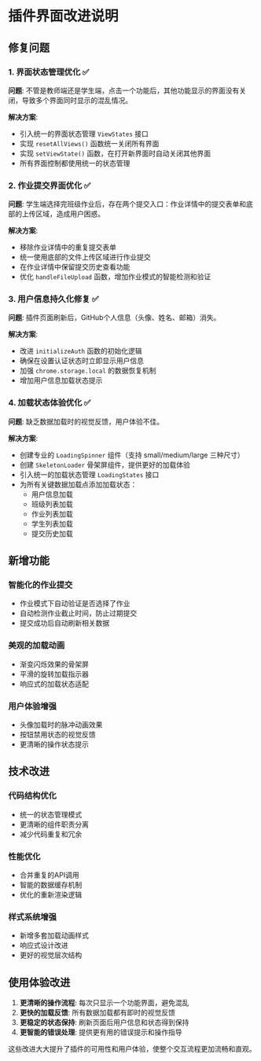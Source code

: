 # 插件界面改进说明

## 修复问题

### 1. 界面状态管理优化 ✅
**问题**: 不管是教师端还是学生端，点击一个功能后，其他功能显示的界面没有关闭，导致多个界面同时显示的混乱情况。

**解决方案**:
- 引入统一的界面状态管理 `ViewStates` 接口
- 实现 `resetAllViews()` 函数统一关闭所有界面
- 实现 `setViewState()` 函数，在打开新界面时自动关闭其他界面
- 所有界面控制都使用统一的状态管理

### 2. 作业提交界面优化 ✅
**问题**: 学生端选择完班级作业后，存在两个提交入口：作业详情中的提交表单和底部的上传区域，造成用户困惑。

**解决方案**:
- 移除作业详情中的重复提交表单
- 统一使用底部的文件上传区域进行作业提交
- 在作业详情中保留提交历史查看功能
- 优化 `handleFileUpload` 函数，增加作业模式的智能检测和验证

### 3. 用户信息持久化修复 ✅
**问题**: 插件页面刷新后，GitHub个人信息（头像、姓名、邮箱）消失。

**解决方案**:
- 改进 `initializeAuth` 函数的初始化逻辑
- 确保在设置认证状态时立即显示用户信息
- 加强 `chrome.storage.local` 的数据恢复机制
- 增加用户信息加载状态提示

### 4. 加载状态体验优化 ✅
**问题**: 缺乏数据加载时的视觉反馈，用户体验不佳。

**解决方案**:
- 创建专业的 `LoadingSpinner` 组件（支持 small/medium/large 三种尺寸）
- 创建 `SkeletonLoader` 骨架屏组件，提供更好的加载体验
- 引入统一的加载状态管理 `LoadingStates` 接口
- 为所有关键数据加载点添加加载状态：
  - 用户信息加载
  - 班级列表加载
  - 作业列表加载
  - 学生列表加载
  - 提交历史加载

## 新增功能

### 智能化的作业提交
- 作业模式下自动验证是否选择了作业
- 自动检测作业截止时间，防止过期提交
- 提交成功后自动刷新相关数据

### 美观的加载动画
- 渐变闪烁效果的骨架屏
- 平滑的旋转加载指示器
- 响应式的加载状态适配

### 用户体验增强
- 头像加载时的脉冲动画效果
- 按钮禁用状态的视觉反馈
- 更清晰的操作状态提示

## 技术改进

### 代码结构优化
- 统一的状态管理模式
- 更清晰的组件职责分离
- 减少代码重复和冗余

### 性能优化
- 合并重复的API调用
- 智能的数据缓存机制
- 优化的重新渲染逻辑

### 样式系统增强
- 新增多套加载动画样式
- 响应式设计改进
- 更好的视觉层次结构

## 使用体验改进

1. **更清晰的操作流程**: 每次只显示一个功能界面，避免混乱
2. **更快的加载反馈**: 所有数据加载都有即时的视觉反馈
3. **更稳定的状态保持**: 刷新页面后用户信息和状态得到保持
4. **更智能的错误处理**: 提供更有用的错误提示和操作指导

这些改进大大提升了插件的可用性和用户体验，使整个交互流程更加流畅和直观。 